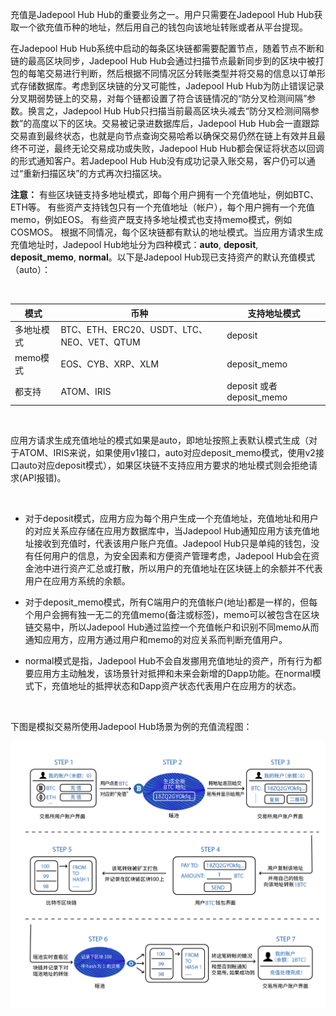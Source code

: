 充值是Jadepool Hub Hub的重要业务之一。用户只需要在Jadepool Hub Hub获取一个欲充值币种的地址，然后用自己的钱包向该地址转账或者从平台提现。

在Jadepool Hub Hub系统中启动的每条区块链都需要配置节点，随着节点不断和链的最高区块同步，Jadepool Hub Hub会通过扫描节点最新同步到的区块中被打包的每笔交易进行判断，然后根据不同情况区分转账类型并将交易的信息以订单形式存储数据库。考虑到区块链的分叉可能性，Jadepool Hub Hub为防止错误记录分叉期弱势链上的交易，对每个链都设置了符合该链情况的“防分叉检测间隔”参数。换言之，Jadepool Hub Hub只扫描当前最高区块头减去“防分叉检测间隔参数”的高度以下的区块。交易被记录进数据库后，Jadepool Hub Hub会一直跟踪交易直到最终状态，也就是向节点查询交易哈希以确保交易仍然在链上有效并且最终不可逆，最终无论交易成功或失败，Jadepool Hub Hub都会保证将状态以回调的形式通知客户。若Jadepool Hub Hub没有成功记录入账交易，客户仍可以通过“重新扫描区块”的方式再次扫描区块。

**注意：**
有些区块链支持多地址模式，即每个用户拥有一个充值地址，例如BTC、ETH等。
有些资产支持钱包只有一个充值地址（帐户），每个用户拥有一个充值memo，例如EOS。
有些资产既支持多地址模式也支持memo模式，例如COSMOS。
根据不同情况，每个区块链都有默认的地址模式。当应用方请求生成充值地址时，Jadepool Hub地址分为四种模式：**auto**, **deposit**, **deposit_memo**, **normal**。以下是Jadepool Hub现已支持资产的默认充值模式（auto）：

<br>

模式 | 币种 | 支持地址模式
--------- | ------- | ------- 
多地址模式 | BTC、ETH、ERC20、USDT、LTC、NEO、VET、QTUM | deposit
memo模式 | EOS、CYB、XRP、XLM | deposit_memo
都支持 | ATOM、IRIS | deposit 或者 deposit_memo

<br>

应用方请求生成充值地址的模式如果是auto，即地址按照上表默认模式生成（对于ATOM、IRIS来说，如果使用v1接口，auto对应deposit_memo模式，使用v2接口auto对应deposit模式），如果区块链不支持应用方要求的地址模式则会拒绝请求(API报错)。

<br>

- 对于deposit模式，应用方应为每个用户生成一个充值地址，充值地址和用户的对应关系应存储在应用方数据库中，当Jadepool Hub通知应用方该充值地址接收到充值时，代表该用户账户充值。Jadepool Hub只是单纯的钱包，没有任何用户的信息，为安全因素和方便资产管理考虑，Jadepool Hub会在资金池中进行资产汇总或打散，所以用户的充值地址在区块链上的余额并不代表用户在应用方系统的余额。

- 对于deposit_memo模式，所有C端用户的充值帐户(地址)都是一样的，但每个用户会拥有独一无二的充值memo(备注或标签)，memo可以被包含在区块链交易中，所以Jadepool Hub通过监控一个充值帐户和识别不同memo从而通知应用方，应用方通过用户和memo的对应关系而判断充值用户。

- normal模式是指，Jadepool Hub不会自发挪用充值地址的资产，所有行为都要应用方主动触发，该场景针对抵押和未来会新增的Dapp功能。在normal模式下，充值地址的抵押状态和Dapp资产状态代表用户在应用方的状态。

<br>

下图是模拟交易所使用Jadepool Hub场景为例的充值流程图：

![](image/deposit.jpg)